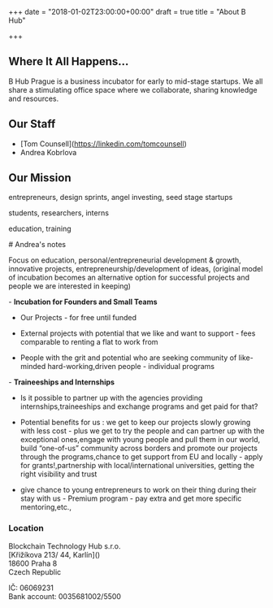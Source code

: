 +++
date = "2018-01-02T23:00:00+00:00"
draft = true
title = "About B Hub"

+++
## Where It All Happens...

B Hub Prague is a business incubator for early to mid-stage startups. We all share a stimulating office space where we collaborate, sharing knowledge and resources.

## Our Staff

* \[Tom Counsell\](https://linkedin.com/tomcounsell)
* Andrea Kobrlova

## Our Mission

entrepreneurs, design sprints, angel investing, seed stage startups

students, researchers, interns

education, training

\# Andrea's notes

Focus on education, personal/entrepreneurial development & growth, innovative projects, entrepreneurship/development of ideas, (original model of incubation becomes an alternative option for successful projects and people we are interested in keeping)

\- **Incubation for Founders and Small Teams** 

 - Our Projects - for free until funded

 - External projects with potential that we like and want to support - fees comparable to renting a flat to work from

 - People with the grit and potential who are seeking community of like-minded hard-working,driven people - individual programs

\-  **Traineeships and Internships**

 - Is it possible to partner up with the agencies providing internships,traineeships and exchange programs and get paid for that?

 - Potential benefits for us : we get to keep our projects slowly growing with less cost - plus we get to try the people and can partner up with the exceptional ones,engage with young people and pull them in our world, build “one-of-us” community across borders and promote our projects through the programs,chance to get support from EU and locally - apply for grants!,partnership with local/international universities, getting the right visibility and trust

 - give chance to young entrepreneurs to work on their thing during their stay with us - Premium program - pay extra and get more specific mentoring,etc.,

### Location

Blockchain Technology Hub s.r.o.  
\[Křižíkova 213/ 44, Karlín\]()  
18600 Praha 8  
Czech Republic

IČ: 06069231  
Bank account: 0035681002/5500